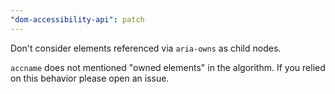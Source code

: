 ```yaml
---
"dom-accessibility-api": patch
---
```


Don't consider elements referenced via `aria-owns` as child nodes.

`accname` does not mentioned "owned elements" in the algorithm. 
If you relied on this behavior please open an issue.
